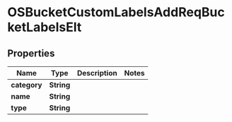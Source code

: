 # OSBucketCustomLabelsAddReqBucketLabelsElt

## Properties
Name | Type | Description | Notes
------------ | ------------- | ------------- | -------------
**category** | **String** |  | 
**name** | **String** |  | 
**type** | **String** |  | 
